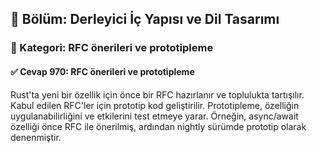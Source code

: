 ## 📘 Bölüm: Derleyici İç Yapısı ve Dil Tasarımı  
### 🔹 Kategori: RFC önerileri ve prototipleme  
#### ✅ Cevap 970: RFC önerileri ve prototipleme

Rust'ta yeni bir özellik için önce bir RFC hazırlanır ve toplulukta tartışılır. Kabul edilen RFC'ler için prototip kod geliştirilir. Prototipleme, özelliğin uygulanabilirliğini ve etkilerini test etmeye yarar. Örneğin, async/await özelliği önce RFC ile önerilmiş, ardından nightly sürümde prototip olarak denenmiştir.
